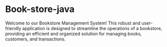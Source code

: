 # Book-store-java
Welcome to our Bookstore Management System! This robust and user-friendly application is designed to streamline the operations of a bookstore, providing an efficient and organized solution for managing books, customers, and transactions.
